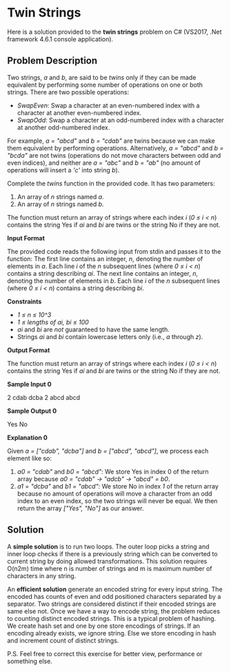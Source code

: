 # Twin Strings
Here is a solution provided to the **twin strings** problem on C# (VS2017, .Net framework 4.6.1 console application).

## Problem Description
Two strings, *a* and *b*, are said to be *twins* only if they can be made equivalent by performing some number of operations on one or both strings. There are two possible operations:

- *SwapEven*: Swap a character at an even-numbered index with a character at another even-numbered index.
- *SwapOdd*: Swap a character at an odd-numbered index with a character at another odd-numbered index.

For example, *a = "abcd"* and *b = "cdab"* are twins because we can make them equivalent by performing operations. Alternatively, *a = "abcd"* and *b = "bcda"* are not twins (operations do not move characters between odd and even indices), and neither are *a = "abc"* and *b = "ab"* (no amount of operations will insert a *'c'* into string *b*).

Complete the *twins* function in the provided code. It has two parameters:

1. An array of *n* strings named *a*.
2. An array of *n* strings named *b*.

The function must return an array of strings where each index *i* (*0 ≤ i < n*) contains the string Yes if *ai* and *bi* are twins or the string No if they are not.

**Input Format**

The provided code reads the following input from stdin and passes it to the function:
The first line contains an integer, *n*, denoting the number of elements in *a*.
Each line *i* of the *n* subsequent lines (where *0 ≤ i < n*) contains a string describing *ai*.
The next line contains an integer, *n*, denoting the number of elements in *b*.
Each line *i* of the *n* subsequent lines (where *0 ≤ i < n*) contains a string describing *bi*.

**Constraints**

- *1 ≤ n ≤ 10^3*
- *1 ≤ lengths of ai, bi ≤ 100*
- *ai* and *bi* are *not* guaranteed to have the same length.
- Strings *ai* and *bi* contain lowercase letters only (i.e., *a* through *z*).
 
**Output Format**

The function must return an array of strings where each index *i* (*0 ≤ i < n*) contains the string Yes if *ai* and *bi* are twins or the string No if they are not.

**Sample Input 0**

2
cdab
dcba
2
abcd
abcd

**Sample Output 0**

Yes
No

**Explanation 0**

Given *a = ["cdab", "dcba"]* and *b = ["abcd", "abcd"]*, we process each element like so:
1. *a0 = "cdab"* and *b0 = "abcd"*: We store Yes in index 0 of the return array because *a0 = "cdab" → "adcb" → "abcd" = b0*.
2. *a1 = "dcba"* and *b1 = "abcd"*: We store No in index *1* of the return array because no amount of operations will move a character from an odd index to an even index, so the two strings will never be equal.
We then return the array *["Yes", "No"]* as our answer.

## Solution

A **simple solution** is to run two loops. The outer loop picks a string and inner loop checks if there is a previously string which can be converted to current string by doing allowed transformations. This solution requires O(n2m) time where n is number of strings and m is maximum number of characters in any string.

An **efficient solution** generate an encoded string for every input string. The encoded has counts of even and odd positioned characters separated by a separator. Two strings are considered distinct if their encoded strings are same else not. Once we have a way to encode string, the problem reduces to counting distinct encoded strings. This is a typical problem of hashing. We create hash set and one by one store encodings of strings. If an encoding already exists, we ignore string. Else we store encoding in hash and increment count of distinct strings. 

P.S. Feel free to correct this exercise for better view, performance or something else.
